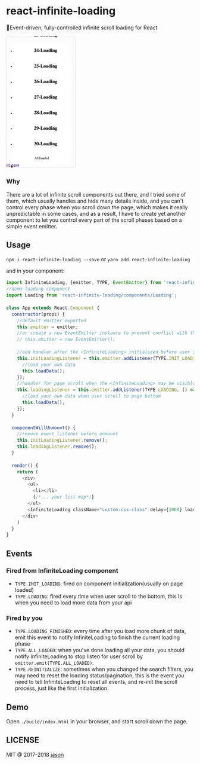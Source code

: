 # react-infinite-loading
📜Event-driven, fully-controlled infinite scroll loading for React

<p><img src="https://raw.githubusercontent.com/JasonBoy/react-infinite-loading/master/demo/demo.gif" width="186" height="auto" alt="react-infinite-loading-demo"/></p>

### Why

There are a lot of infinite scroll components out there, and I tried some of them, which usually handles and hide many details inside, and you can't control every phase when you scroll down the page, which makes it really unpredictable in some cases, and as a result, I have to create yet another component to let you control every part of the scroll phases based on a simple event emitter.

## Usage

`npm i react-infinite-loading --save` or `yarn add react-infinite-loading`

and in your component:
```javascript
import InfiniteLoading, {emitter, TYPE, EventEmitter} from 'react-infinite-loading';
//demo loading component
import Loading from 'react-infinite-loading/components/Loading';

class App extends React.Component {
  constructor(props) {
    //default emitter exported
    this.emitter = emitter;
    //or create a new EventEmitter instance to prevent conflict with the default one if you have multiple InfiniteLoading instances on the same page
    // this.emitter = new EventEmitter();
    
    //add handler after the <InfiniteLoading> initialized before user scroll, usually when page loaded 
    this.initLoadingListener = this.emitter.addListener(TYPE.INIT_LOADING, () => {
      //load your own data
      this.loadData();
    });
    //handler for page scroll when the <InfiniteLoading> may be visible
    this.loadingListener = this.emitter.addListener(TYPE.LOADING, () => {
      //load your own data when user scroll to page bottom
      this.loadData();
    });
  }
  
  componentWillUnmount() {
    //remove event listener before unmount
    this.initLoadingListener.remove();
    this.loadingListener.remove();
  }
  
  render() {
    return (
      <div>
        <ul>
          <li></li>
          {/*... your list map*/}
        </ul>
        <InfiniteLoading className="custom-css-class" delay={1000} loader={<Loading/>}/>
      </div>
    )
  }
}

``` 

## Events

### Fired from InfiniteLoading component

- `TYPE.INIT_LOADING`: fired on component initialization(usually on page loaded)
- `TYPE.LOADING`: fired every time when user scroll to the bottom, this is when you need to load more data from your api

### Fired by you

- `TYPE.LOADING_FINISHED`: every time after you load more chunk of data, emit this event to notify InfiniteLoading to finish the current loading phase
- `TYPE.ALL_LOADED`: when you've done loading all your data, you should notify InfiniteLoading to stop listen for user scroll by `emitter.emit(TYPE.ALL_LOADED)`.
- `TYPE.REINITIALIZE`: sometimes when you changed the search filters, you may need to reset the loading status/pagination, this is the event you need to tell InfiniteLoading to reset all events, and re-init the scroll process, just like the first initialization. 


## Demo

Open `./build/index.html` in your browser, and start scroll down the page.

## LICENSE

MIT @ 2017-2018 [jason](https://blog.lovemily.me)